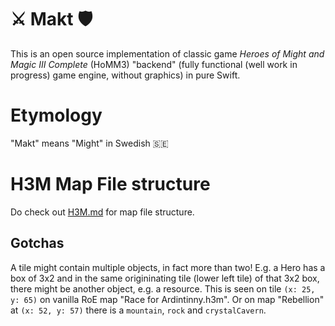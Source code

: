 # ⚔️ Makt 🛡
This is an open source implementation of classic game *Heroes of Might and Magic III Complete* (HoMM3) "backend" (fully functional (well work in progress) game engine, without graphics) in pure Swift.

# Etymology
"Makt" means "Might" in Swedish 🇸🇪

# H3M Map File structure
Do check out [H3M.md](H3M.md) for map file structure.

## Gotchas
A tile might contain multiple objects, in fact more than two! E.g. a Hero has a box of 3x2 and in the same origininating tile (lower left tile) of that 3x2 box, there might be another object, e.g. a resource. This is seen on tile `(x: 25, y: 65)` on vanilla RoE map "Race for Ardintinny.h3m". Or on map "Rebellion" at `(x: 52, y: 57)` there is a `mountain`, `rock` and `crystalCavern`.